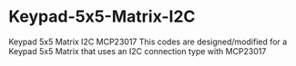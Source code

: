 # Keypad-5x5-Matrix-I2C
Keypad 5x5 Matrix I2C MCP23017
This codes are designed/modified for a Keypad 5x5 Matrix 
that uses an I2C connection type with MCP23017

